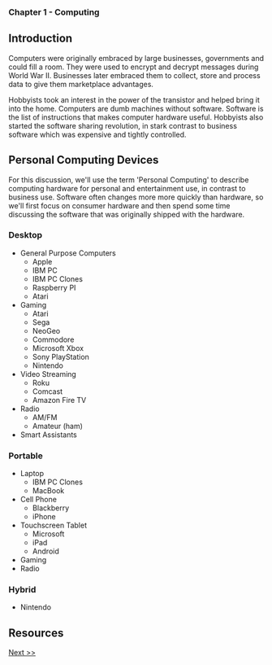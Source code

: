 ### Chapter 1 - Computing

## Introduction

Computers were originally embraced by large businesses, governments and could fill a room. They were used to encrypt and decrypt messages during World War II. Businesses later embraced them to collect, store and process data to give them marketplace advantages.

Hobbyists took an interest in the power of the transistor and helped bring it into the home. Computers are dumb machines without software. Software is the list of instructions that makes computer hardware useful. Hobbyists also started the software sharing revolution, in stark contrast to business software which was expensive and tightly controlled.

## Personal Computing Devices

For this discussion, we'll use the term 'Personal Computing' to describe computing hardware for personal and entertainment use, in contrast to business use. Software often changes more more quickly than hardware, so we'll first focus on consumer hardware and then spend some time discussing the software that was originally shipped with the hardware.

### Desktop

* General Purpose Computers
  * Apple
  * IBM PC
  * IBM PC Clones
  * Raspberry PI
  * Atari
* Gaming
  * Atari
  * Sega
  * NeoGeo
  * Commodore
  * Microsoft Xbox
  * Sony PlayStation
  * Nintendo
* Video Streaming
  * Roku
  * Comcast
  * Amazon Fire TV
* Radio
  * AM/FM
  * Amateur (ham)
* Smart Assistants

### Portable

* Laptop
  * IBM PC Clones
  * MacBook
* Cell Phone
  * Blackberry
  * iPhone
* Touchscreen Tablet
  * Microsoft
  * iPad
  * Android
* Gaming
* Radio

### Hybrid

* Nintendo

## Resources

[Next >>](030-chapter-02.md)
